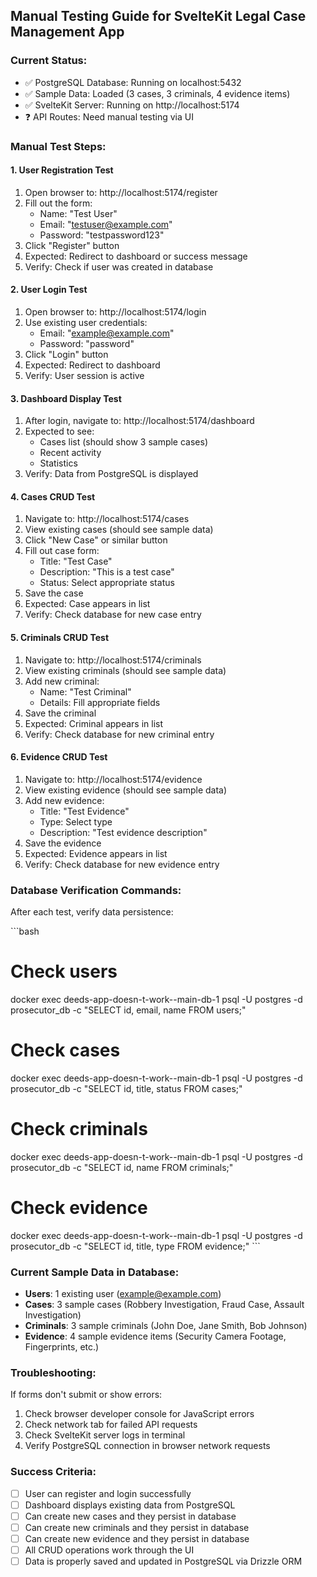 ## Manual Testing Guide for SvelteKit Legal Case Management App

### Current Status:
- ✅ PostgreSQL Database: Running on localhost:5432
- ✅ Sample Data: Loaded (3 cases, 3 criminals, 4 evidence items)
- ✅ SvelteKit Server: Running on http://localhost:5174
- ❓ API Routes: Need manual testing via UI

### Manual Test Steps:

#### 1. User Registration Test
1. Open browser to: http://localhost:5174/register
2. Fill out the form:
   - Name: "Test User"
   - Email: "testuser@example.com" 
   - Password: "testpassword123"
3. Click "Register" button
4. Expected: Redirect to dashboard or success message
5. Verify: Check if user was created in database

#### 2. User Login Test
1. Open browser to: http://localhost:5174/login
2. Use existing user credentials:
   - Email: "example@example.com"
   - Password: "password"
3. Click "Login" button
4. Expected: Redirect to dashboard
5. Verify: User session is active

#### 3. Dashboard Display Test
1. After login, navigate to: http://localhost:5174/dashboard
2. Expected to see:
   - Cases list (should show 3 sample cases)
   - Recent activity
   - Statistics
3. Verify: Data from PostgreSQL is displayed

#### 4. Cases CRUD Test
1. Navigate to: http://localhost:5174/cases
2. View existing cases (should see sample data)
3. Click "New Case" or similar button
4. Fill out case form:
   - Title: "Test Case"
   - Description: "This is a test case"
   - Status: Select appropriate status
5. Save the case
6. Expected: Case appears in list
7. Verify: Check database for new case entry

#### 5. Criminals CRUD Test
1. Navigate to: http://localhost:5174/criminals
2. View existing criminals (should see sample data)
3. Add new criminal:
   - Name: "Test Criminal"
   - Details: Fill appropriate fields
4. Save the criminal
5. Expected: Criminal appears in list
6. Verify: Check database for new criminal entry

#### 6. Evidence CRUD Test
1. Navigate to: http://localhost:5174/evidence
2. View existing evidence (should see sample data)
3. Add new evidence:
   - Title: "Test Evidence"
   - Type: Select type
   - Description: "Test evidence description"
4. Save the evidence
5. Expected: Evidence appears in list
6. Verify: Check database for new evidence entry

### Database Verification Commands:

After each test, verify data persistence:

\`\`\`bash
# Check users
docker exec deeds-app-doesn-t-work--main-db-1 psql -U postgres -d prosecutor_db -c "SELECT id, email, name FROM users;"

# Check cases
docker exec deeds-app-doesn-t-work--main-db-1 psql -U postgres -d prosecutor_db -c "SELECT id, title, status FROM cases;"

# Check criminals
docker exec deeds-app-doesn-t-work--main-db-1 psql -U postgres -d prosecutor_db -c "SELECT id, name FROM criminals;"

# Check evidence
docker exec deeds-app-doesn-t-work--main-db-1 psql -U postgres -d prosecutor_db -c "SELECT id, title, type FROM evidence;"
\`\`\`

### Current Sample Data in Database:
- **Users**: 1 existing user (example@example.com)
- **Cases**: 3 sample cases (Robbery Investigation, Fraud Case, Assault Investigation)
- **Criminals**: 3 sample criminals (John Doe, Jane Smith, Bob Johnson)
- **Evidence**: 4 sample evidence items (Security Camera Footage, Fingerprints, etc.)

### Troubleshooting:
If forms don't submit or show errors:
1. Check browser developer console for JavaScript errors
2. Check network tab for failed API requests
3. Check SvelteKit server logs in terminal
4. Verify PostgreSQL connection in browser network requests

### Success Criteria:
- [  ] User can register and login successfully
- [  ] Dashboard displays existing data from PostgreSQL
- [  ] Can create new cases and they persist in database
- [  ] Can create new criminals and they persist in database  
- [  ] Can create new evidence and they persist in database
- [  ] All CRUD operations work through the UI
- [  ] Data is properly saved and updated in PostgreSQL via Drizzle ORM
